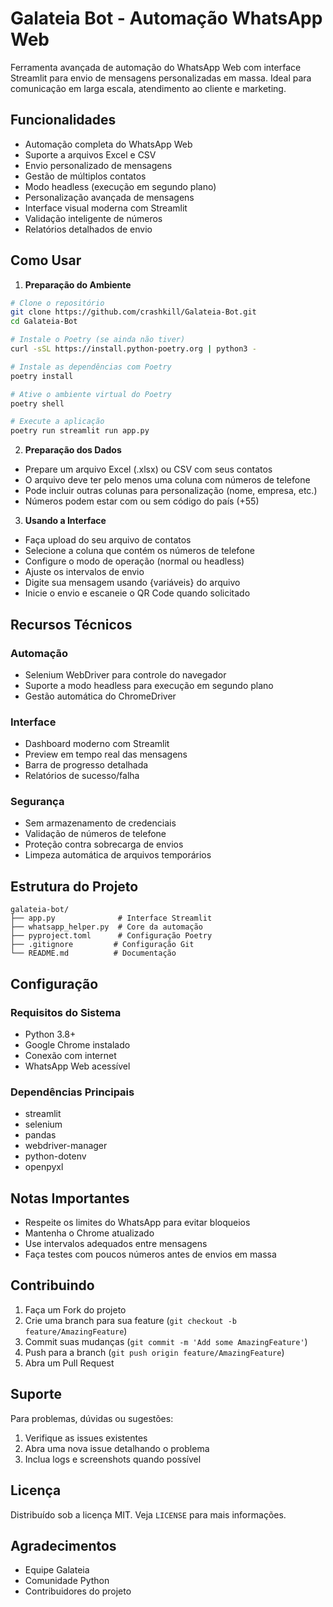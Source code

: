 # Galateia Bot - Automação WhatsApp Web

Ferramenta avançada de automação do WhatsApp Web com interface Streamlit para envio de mensagens personalizadas em massa. Ideal para comunicação em larga escala, atendimento ao cliente e marketing.

## Funcionalidades

- Automação completa do WhatsApp Web
- Suporte a arquivos Excel e CSV
- Envio personalizado de mensagens
- Gestão de múltiplos contatos
- Modo headless (execução em segundo plano)
- Personalização avançada de mensagens
- Interface visual moderna com Streamlit
- Validação inteligente de números
- Relatórios detalhados de envio

## Como Usar

1. **Preparação do Ambiente**
```bash
# Clone o repositório
git clone https://github.com/crashkill/Galateia-Bot.git
cd Galateia-Bot

# Instale o Poetry (se ainda não tiver)
curl -sSL https://install.python-poetry.org | python3 -

# Instale as dependências com Poetry
poetry install

# Ative o ambiente virtual do Poetry
poetry shell

# Execute a aplicação
poetry run streamlit run app.py
```

2. **Preparação dos Dados**
- Prepare um arquivo Excel (.xlsx) ou CSV com seus contatos
- O arquivo deve ter pelo menos uma coluna com números de telefone
- Pode incluir outras colunas para personalização (nome, empresa, etc.)
- Números podem estar com ou sem código do país (+55)

3. **Usando a Interface**
- Faça upload do seu arquivo de contatos
- Selecione a coluna que contém os números de telefone
- Configure o modo de operação (normal ou headless)
- Ajuste os intervalos de envio
- Digite sua mensagem usando {variáveis} do arquivo
- Inicie o envio e escaneie o QR Code quando solicitado

## Recursos Técnicos

### Automação
- Selenium WebDriver para controle do navegador
- Suporte a modo headless para execução em segundo plano
- Gestão automática do ChromeDriver

### Interface
- Dashboard moderno com Streamlit
- Preview em tempo real das mensagens
- Barra de progresso detalhada
- Relatórios de sucesso/falha

### Segurança
- Sem armazenamento de credenciais
- Validação de números de telefone
- Proteção contra sobrecarga de envios
- Limpeza automática de arquivos temporários

## Estrutura do Projeto

```
galateia-bot/
├── app.py              # Interface Streamlit
├── whatsapp_helper.py  # Core da automação
├── pyproject.toml      # Configuração Poetry
├── .gitignore         # Configuração Git
└── README.md          # Documentação
```

## Configuração

### Requisitos do Sistema
- Python 3.8+
- Google Chrome instalado
- Conexão com internet
- WhatsApp Web acessível

### Dependências Principais
- streamlit
- selenium
- pandas
- webdriver-manager
- python-dotenv
- openpyxl

## Notas Importantes

- Respeite os limites do WhatsApp para evitar bloqueios
- Mantenha o Chrome atualizado
- Use intervalos adequados entre mensagens
- Faça testes com poucos números antes de envios em massa

## Contribuindo

1. Faça um Fork do projeto
2. Crie uma branch para sua feature (`git checkout -b feature/AmazingFeature`)
3. Commit suas mudanças (`git commit -m 'Add some AmazingFeature'`)
4. Push para a branch (`git push origin feature/AmazingFeature`)
5. Abra um Pull Request

## Suporte

Para problemas, dúvidas ou sugestões:
1. Verifique as issues existentes
2. Abra uma nova issue detalhando o problema
3. Inclua logs e screenshots quando possível

## Licença

Distribuído sob a licença MIT. Veja `LICENSE` para mais informações.

## Agradecimentos

- Equipe Galateia
- Comunidade Python
- Contribuidores do projeto
